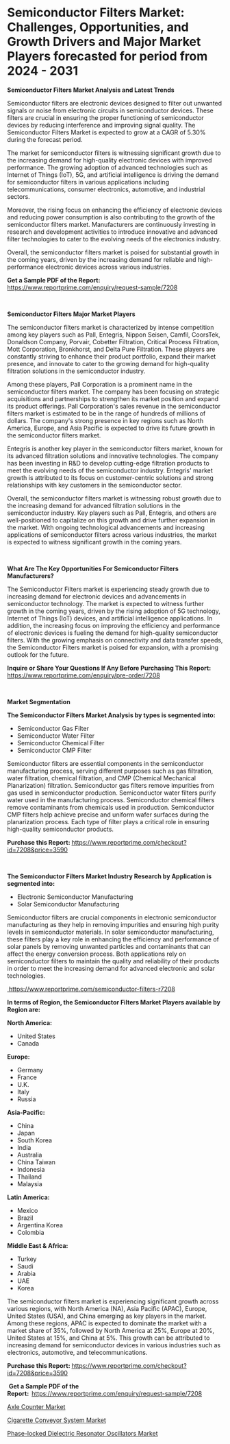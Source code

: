 <p><h1>Semiconductor Filters Market: Challenges, Opportunities, and Growth Drivers and Major Market Players forecasted for period from 2024 - 2031</h1></p><p><strong>Semiconductor Filters Market Analysis and Latest Trends</strong></p>
<p><p>Semiconductor filters are electronic devices designed to filter out unwanted signals or noise from electronic circuits in semiconductor devices. These filters are crucial in ensuring the proper functioning of semiconductor devices by reducing interference and improving signal quality. The Semiconductor Filters Market is expected to grow at a CAGR of 5.30% during the forecast period.</p><p>The market for semiconductor filters is witnessing significant growth due to the increasing demand for high-quality electronic devices with improved performance. The growing adoption of advanced technologies such as Internet of Things (IoT), 5G, and artificial intelligence is driving the demand for semiconductor filters in various applications including telecommunications, consumer electronics, automotive, and industrial sectors.</p><p>Moreover, the rising focus on enhancing the efficiency of electronic devices and reducing power consumption is also contributing to the growth of the semiconductor filters market. Manufacturers are continuously investing in research and development activities to introduce innovative and advanced filter technologies to cater to the evolving needs of the electronics industry.</p><p>Overall, the semiconductor filters market is poised for substantial growth in the coming years, driven by the increasing demand for reliable and high-performance electronic devices across various industries.</p></p>
<p><strong>Get a Sample PDF of the Report:&nbsp;</strong> <a href="https://www.reportprime.com/enquiry/request-sample/7208">https://www.reportprime.com/enquiry/request-sample/7208</a></p>
<p>&nbsp;</p>
<p><strong>Semiconductor Filters Major Market Players</strong></p>
<p><p>The semiconductor filters market is characterized by intense competition among key players such as Pall, Entegris, Nippon Seisen, Camfil, CoorsTek, Donaldson Company, Porvair, Cobetter Filtration, Critical Process Filtration, Mott Corporation, Bronkhorst, and Delta Pure Filtration. These players are constantly striving to enhance their product portfolio, expand their market presence, and innovate to cater to the growing demand for high-quality filtration solutions in the semiconductor industry.</p><p>Among these players, Pall Corporation is a prominent name in the semiconductor filters market. The company has been focusing on strategic acquisitions and partnerships to strengthen its market position and expand its product offerings. Pall Corporation's sales revenue in the semiconductor filters market is estimated to be in the range of hundreds of millions of dollars. The company's strong presence in key regions such as North America, Europe, and Asia Pacific is expected to drive its future growth in the semiconductor filters market.</p><p>Entegris is another key player in the semiconductor filters market, known for its advanced filtration solutions and innovative technologies. The company has been investing in R&D to develop cutting-edge filtration products to meet the evolving needs of the semiconductor industry. Entegris' market growth is attributed to its focus on customer-centric solutions and strong relationships with key customers in the semiconductor sector.</p><p>Overall, the semiconductor filters market is witnessing robust growth due to the increasing demand for advanced filtration solutions in the semiconductor industry. Key players such as Pall, Entegris, and others are well-positioned to capitalize on this growth and drive further expansion in the market. With ongoing technological advancements and increasing applications of semiconductor filters across various industries, the market is expected to witness significant growth in the coming years.</p></p>
<p>&nbsp;</p>
<p><strong>What Are The Key Opportunities For Semiconductor Filters Manufacturers?</strong></p>
<p><p>The Semiconductor Filters market is experiencing steady growth due to increasing demand for electronic devices and advancements in semiconductor technology. The market is expected to witness further growth in the coming years, driven by the rising adoption of 5G technology, Internet of Things (IoT) devices, and artificial intelligence applications. In addition, the increasing focus on improving the efficiency and performance of electronic devices is fueling the demand for high-quality semiconductor filters. With the growing emphasis on connectivity and data transfer speeds, the Semiconductor Filters market is poised for expansion, with a promising outlook for the future.</p></p>
<p><strong>Inquire or Share Your Questions If Any Before Purchasing This Report:</strong> <a href="https://www.reportprime.com/enquiry/pre-order/7208">https://www.reportprime.com/enquiry/pre-order/7208</a></p>
<p>&nbsp;</p>
<p><strong>Market Segmentation</strong></p>
<p><strong>The Semiconductor Filters Market Analysis by types is segmented into:</strong></p>
<p><ul><li>Semiconductor Gas Filter</li><li>Semiconductor Water Filter</li><li>Semiconductor Chemical Filter</li><li>Semiconductor CMP Filter</li></ul></p>
<p><p>Semiconductor filters are essential components in the semiconductor manufacturing process, serving different purposes such as gas filtration, water filtration, chemical filtration, and CMP (Chemical Mechanical Planarization) filtration. Semiconductor gas filters remove impurities from gas used in semiconductor production. Semiconductor water filters purify water used in the manufacturing process. Semiconductor chemical filters remove contaminants from chemicals used in production. Semiconductor CMP filters help achieve precise and uniform wafer surfaces during the planarization process. Each type of filter plays a critical role in ensuring high-quality semiconductor products.</p></p>
<p><strong>Purchase this Report:&nbsp;</strong><a href="https://www.reportprime.com/checkout?id=7208&price=3590">https://www.reportprime.com/checkout?id=7208&price=3590</a></p>
<p>&nbsp;</p>
<p><strong>The Semiconductor Filters Market Industry Research by Application is segmented into:</strong></p>
<p><ul><li>Electronic Semiconductor Manufacturing</li><li>Solar Semiconductor Manufacturing</li></ul></p>
<p><p>Semiconductor filters are crucial components in electronic semiconductor manufacturing as they help in removing impurities and ensuring high purity levels in semiconductor materials. In solar semiconductor manufacturing, these filters play a key role in enhancing the efficiency and performance of solar panels by removing unwanted particles and contaminants that can affect the energy conversion process. Both applications rely on semiconductor filters to maintain the quality and reliability of their products in order to meet the increasing demand for advanced electronic and solar technologies.</p></p>
<p><a href="https://www.reportprime.com/semiconductor-filters-r7208">&nbsp;https://www.reportprime.com/semiconductor-filters-r7208</a></p>
<p><strong>In terms of Region, the Semiconductor Filters Market Players available by Region are:</strong></p>
<p>
    <p> <strong> North America: </strong>
        <ul>
            <li>United States</li>
            <li>Canada</li>
        </ul>
        </p> 
    <p> <strong> Europe: </strong>
        <ul>
            <li>Germany</li>
            <li>France</li>
            <li>U.K.</li>
            <li>Italy</li>
            <li>Russia</li>
        </ul>
        </p> 
    <p> <strong> Asia-Pacific: </strong>
        <ul>
            <li>China</li>
            <li>Japan</li>
            <li>South Korea</li>
            <li>India</li>
            <li>Australia</li>
            <li>China Taiwan</li>
            <li>Indonesia</li>
            <li>Thailand</li>
            <li>Malaysia</li>
        </ul>
        </p> 
    <p> <strong> Latin America: </strong>
        <ul>
            <li>Mexico</li>
            <li>Brazil</li>
            <li>Argentina Korea</li>
            <li>Colombia</li>
        </ul>
        </p> 
    <p> <strong> Middle East & Africa: </strong>
        <ul>
            <li>Turkey</li>
            <li>Saudi</li>
            <li>Arabia</li>
            <li>UAE</li>
            <li>Korea</li>
        </ul>
    </p>
    </p>
<p><p>The semiconductor filters market is experiencing significant growth across various regions, with North America (NA), Asia Pacific (APAC), Europe, United States (USA), and China emerging as key players in the market. Among these regions, APAC is expected to dominate the market with a market share of 35%, followed by North America at 25%, Europe at 20%, United States at 15%, and China at 5%. This growth can be attributed to increasing demand for semiconductor devices in various industries such as electronics, automotive, and telecommunications.</p></p>
<p><strong>Purchase this Report: </strong><a href="https://www.reportprime.com/checkout?id=7208&price=3590">https://www.reportprime.com/checkout?id=7208&price=3590</a></p>
<p>&nbsp;<strong>Get a Sample PDF of the Report:&nbsp;&nbsp;</strong><a href="https://www.reportprime.com/enquiry/request-sample/7208">https://www.reportprime.com/enquiry/request-sample/7208</a></p>
<p><strong></strong></p>
<p><p><a href="https://github.com/JennyferFeil2023/Market-Research-Report-List-1/blob/main/axle-counter-market.md">Axle Counter Market</a></p><p><a href="https://view.publitas.com/reportprime-1/cigarette-conveyor-system-market-analysis-and-sze-forecasted-for-period-from-2024-to-2031/">Cigarette Conveyor System Market</a></p><p><a href="https://view.publitas.com/reportprime-1/analyzing-phase-locked-dielectric-resonator-oscillators-market-global-industry-perspective-and-forecast-2024-to-2031/">Phase-locked Dielectric Resonator Oscillators Market</a></p></p>